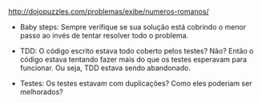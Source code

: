 http://dojopuzzles.com/problemas/exibe/numeros-romanos/

- Baby steps: Sempre verifique se sua solução está cobrindo o menor passo ao invés de tentar resolver todo o problema.

- TDD: O código escrito estava todo coberto pelos testes? Não? Então o código estava tentando fazer mais do que os testes esperavam para funcionar. Ou seja, TDD estava sendo abandonado.

- Testes: Os testes estavam com duplicações? Como eles poderiam ser melhorados?
